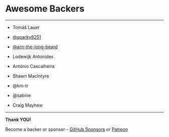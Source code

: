 # Awesome Backers

---

- Tomáš Lauer
- [@sparky8251](https://github.com/sparky8251)
- [@arn-the-long-beard](https://github.com/arn-the-long-beard)

- Lodewijk Antonides
- António Cascalheira
- Shawn MacIntyre
- @km-tr
- @sabine
- Craig Mayhew

---

**Thank YOU!**

Become a backer or sponsor - [GitHub Sponsors](https://github.com/sponsors/MartinKavik) or [Patreon](https://www.patreon.com/martinkavik)
